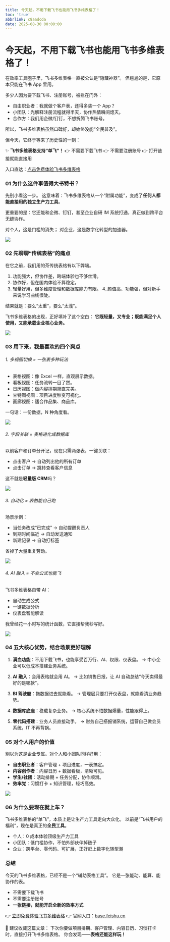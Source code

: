 ```yaml
---
title: 今天起，不用下载飞书也能用飞书多维表格了！
toc: 'true'
abbrlink: c8aadcda
date: 2025-08-30 00:00:00
---
```


# 今天起，不用下载飞书也能用飞书多维表格了！

在效率工具圈子里，飞书多维表格一直被公认是“隐藏神器”。
但尴尬的是，它原本只能在飞书 App 里用。

多少人因为要下载飞书、注册账号，被拦在门外：

- 自由职业者：我就做个客户表，还得多装一个 App？
- 小团队：光解释注册流程就得半天，协作热情瞬间熄灭。
- 合作方：我们用企微/钉钉，不想折腾飞书账号。

所以，飞书多维表格虽然口碑好，却始终没能“全民普及”。

 <!--more-->

但今天，它终于等来了历史性的一刻：

✨ **飞书多维表格支持“单飞”！**
👉 不需要下载飞书
👉 不需要注册账号
👉 打开链接就能直接用

入口直达：[点击免费体验飞书多维表格](https://v2ig.cn/srs2Zi5kVY8/)

### 01 为什么这件事值得大书特书？

先别小看这一步。
这意味着：飞书多维表格从一个“附属功能”，变成了**任何人都能直接用的独立生产力工具**。

更重要的是：它还能和企微、钉钉，甚至企业自研 IM 系统打通，真正做到跨平台无缝协作。

对个人，这是门槛的消失；
对企业，这是数字化转型的加速器。

![](https://fastly.jsdelivr.net/gh/bucketio/img11@main/2025/08/28/1756393572606-f6c2bb80-df0a-41ee-b63d-8f53d6073693.png)

### 02 先聊聊“传统表格”的痛点

在它之前，我们用的茶传统表格有以下弊端。

1. 功能强大，但协作差，跨端体验也不够丝滑。
2. 协作好，但在国内体验不算稳定。
3. 轻量好用，但多维度管理和数据库能力有限。
   4..颜值高、功能强，但对新手来说学习曲线很陡。

结果就是：要么“太重”，要么“太浅”。

飞书多维表格的出现，正好填补了这个空白：
**它既轻量，又专业；既能满足个人使用，又能承载企业核心业务。**

![](https://fastly.jsdelivr.net/gh/bucketio/img18@main/2025/08/28/1756393550748-534f3d61-e4f6-4f76-a600-45ae6d47ea47.png)

### 03 用下来，我最喜欢的四个爽点

###### 1. 多视图切换 = 一张表多种玩法

- 表格视图：像 Excel 一样，直观展示数据。
- 看板视图：任务流转一目了然。
- 日历视图：做内容排期简直完美。
- 甘特图视图：项目进度秒变可视化。
- 画廊视图：适合作品集、商品库。

一句话：一份数据，N 种角度看。

![](https://fastly.jsdelivr.net/gh/bucketio/img5@main/2025/08/28/1756393565102-6dd47c34-82cc-4912-bcf8-a4f4758be87c.png)

###### 2. 字段关联 = 表格进化成数据库

以前客户和订单分开记，现在只需两张表，一键关联：

- 点击客户 → 自动列出他的所有订单
- 点击订单 → 跳转查看客户信息

这不就是**轻量版 CRM**吗？

![](https://fastly.jsdelivr.net/gh/bucketio/img7@main/2025/08/28/1756393712209-3a580666-a6a2-4a1e-bbc0-b2aec4ead2b5.png)

###### 3. 自动化 = 表格能自己跑

场景示例：

- 当任务改成“已完成” → 自动提醒负责人
- 到期时间临近 → 自动发送通知
- 新建记录 → 自动打标签

省掉了大量重复劳动。

![](https://fastly.jsdelivr.net/gh/bucketio/img7@main/2025/08/28/1756393893411-2df4304d-45f7-48af-94fd-12803babbf58.png)

###### 4. AI 融入 = 不会公式也能飞

飞书多维表格自带 AI：

- 自动生成公式
- 一键数据分析
- 仪表盘智能解读

我曾经花一小时写的统计函数，它直接帮我秒写好。

![](https://fastly.jsdelivr.net/gh/bucketio/img11@main/2025/08/28/1756393996382-3824d36e-29bb-49f5-801b-95d80ab46783.png)

### 04 五大核心优势，结合场景更好理解

1. **满血功能**：不用下载飞书，也能享受百万行、AI、权限、仪表盘。
   → 中小企业可以低成本搭建业务系统。

2. **AI 融入**：会用表格就会用 AI。
   → 比如销售日报，让 AI 自动总结“今天卖得最好的是哪款”。

3. **BI 驾驶舱**：拖数据进去就能看。
   → 管理层只要打开仪表盘，就能看清业务趋势。

4. **数据库底座**：稳载复杂业务。
   → 核心系统不怕数据爆量，性能跟得上。

5. **零代码搭建**：业务人员直接动手。
   → 财务自己搭报销系统，运营自己做会员系统，IT 不再背锅。

### 05 对个人用户的价值

别以为这是企业专属。对个人和小团队同样好用：

- **自由职业者**：客户管理 + 项目进度，一表搞定。
- **内容创作者**：内容日历 + 数据看板，清晰可见。
- **学生/社团**：活动排期 + 任务分配，协作顺滑。
- **效率党**：习惯打卡 + 知识管理，轻巧高效。

![](https://fastly.jsdelivr.net/gh/bucketio/img7@main/2025/08/28/1756393688238-fd94a71b-8706-4ca8-99a7-78c0f60f7972.png)

### 06 为什么要现在就上车？

飞书多维表格的“单飞”，本质上是让生产力工具走向大众化。
以前是“飞书用户的福利”，现在是真正的**全民工具**。

- 个人：0 成本体验顶级生产力工具
- 小团队：低门槛协作，不怕外部伙伴掉链子
- 企业：跨平台、零代码、可扩展，正好赶上数字化转型潮

### 总结

今天的飞书多维表格，已经不是一个“辅助表格工具”。
它是一张能动、能算、能协作的表。

- 不需要下载飞书
- 不需要注册账号
- **一张链接，就能开启全新的效率方式**

👉 [立即免费体验飞书多维表格](https://v2ig.cn/srs2Zi5kVY8/)
👉 官网入口：[base.feishu.cn](https://base.feishu.cn)

📌 建议收藏这篇文章：
下次你要做项目排期、客户管理、内容日历、习惯打卡时，直接打开飞书多维表格。
你会发现——**表格还能这样玩！**
